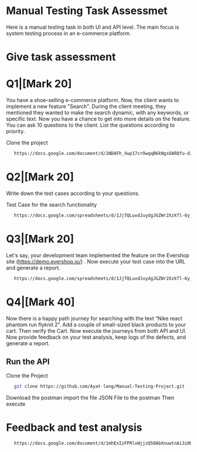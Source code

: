 # Manual Testing Task Assessmet

Here is a manual testing task in both UI and API level. The main focus is system testing process in an e-commerce platform.

# Give task assessment
# Q1|[Mark 20] 

You have a shoe-selling e-commerce platform. Now, the client wants to implement a new feature "Search". During the client meeting, they mentioned they wanted to make the search dynamic, with any keywords, or specific text. Now you have a chance to get into more details on the feature. You can ask 10 questions to the client. List the questions according to priority.

Clone the project

```bash
   https://docs.google.com/document/d/1NDAFh_Xwp17crOwqqB6kNgsOARQfu-dJ/edit?usp=sharing&ouid=116929954267332654880&rtpof=true&sd=true
```

# Q2|[Mark 20] 

Write down the test cases according to your questions.

Test Case for the search functionality

```bash
   https://docs.google.com/spreadsheets/d/1JjTQLuxdJuydgJGZWr2XzkTl-6y_Sl5E/edit?usp=sharing&ouid=116929954267332654880&rtpof=true&sd=true
```

# Q3|[Mark 20] 

Let's say, your development team implemented the feature on the  Evershop site (https://demo.evershop.io/) . Now execute your test case into the URL and generate a report.

```bash
   https://docs.google.com/spreadsheets/d/1JjTQLuxdJuydgJGZWr2XzkTl-6y_Sl5E/edit?usp=sharing&ouid=116929954267332654880&rtpof=true&sd=true
```

# Q4|[Mark 40] 

Now there is a happy path journey for searching with the text “Nike react phantom run flyknit 2”. Add a couple of small-sized black products to your cart. Then verify the Cart. Now execute the journeys from both API and UI. Now provide feedback on your test analysis, keep logs of the defects, and generate a report.

## Run the API

Clone the Project

```bash
   git clone https://github.com/Ayat-lang/Manual-Testing-Project.git
```

Download the postman
import the file JSON File to the postman
Then execute

# Feedback and test analysis

```bash
   https://docs.google.com/document/d/1mhExIzFPRlxWjjzQ50AbXnuwtnAi3i0U/edit?usp=sharing&ouid=116929954267332654880&rtpof=true&sd=true
```





